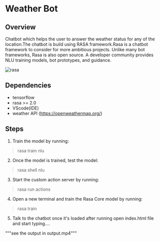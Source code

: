 # Weather Bot
## Overview

Chatbot which helps the user to answer the weather status for any of the location.The chatbot is build using RASA framework.Rasa is a chatbot framework to consider for more ambitious projects. Unlike many bot frameworks, Rasa is also open source. A developer community provides NLU training models, bot prototypes, and guidance.

![rasa](https://rasa.com/static/686aee8071dd209f198d500b1164e350/4828e/rasa.png)

## Dependencies
- tensorflow
- rasa >= 2.0
- VScode(IDE)
- weather API (https://openweathermap.org/)

## Steps
1) Train the model by running:
> rasa train nlu
2) Once the model is trained, test the model:
> rasa shell nlu
3) Start the custom action server by running:
> rasa run actions
4) Open a new terminal and train the Rasa Core model by running:
> rasa train
5) Talk to the chatbot once it's loaded after running open index.html file and start typing....

"""see the output in output.mp4"""

